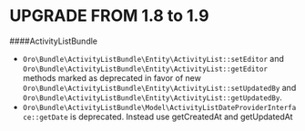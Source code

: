 UPGRADE FROM 1.8 to 1.9
=======================

####ActivityListBundle
- `Oro\Bundle\ActivityListBundle\Entity\ActivityList::setEditor` and `Oro\Bundle\ActivityListBundle\Entity\ActivityList::getEditor` methods marked as deprecated in favor of new `Oro\Bundle\ActivityListBundle\Entity\ActivityList::setUpdatedBy` and `Oro\Bundle\ActivityListBundle\Entity\ActivityList::getUpdatedBy`.
- `Oro\Bundle\ActivityListBundle\Model\ActivityListDateProviderInterface::getDate` is deprecated. Instead use getCreatedAt and getUpdatedAt